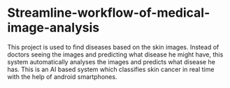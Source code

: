 # Streamline-workflow-of-medical-image-analysis

This project is used to find diseases based on the skin images. Instead of doctors seeing the images and predicting what disease he might have, this system automatically analyses the images and predicts what disease he has. This is an AI based system which classifies skin cancer in real time with the help of android smartphones.
